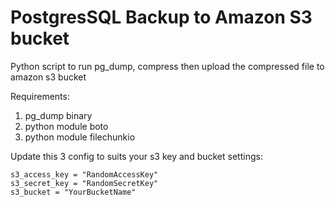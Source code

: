 # PostgresSQL Backup to Amazon S3 bucket

Python script to run pg_dump, compress then upload the compressed file to amazon s3 bucket

Requirements:
1. pg_dump binary
2. python module boto
3. python module filechunkio

Update this 3 config to suits your s3 key and bucket settings:

    s3_access_key = "RandomAccessKey"
    s3_secret_key = "RandomSecretKey"
    s3_bucket = "YourBucketName"
